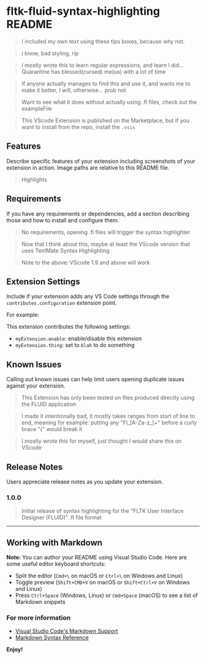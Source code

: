 # fltk-fluid-syntax-highlighting README


> I included my own text using these tips boxes, because why not.

> I know, bad styling, rip

> I mostly wrote this to learn regular expressions, and learn I did... Quarantine has blessed(cursed) me(us) with a lot of time

> If anyone actually manages to find this and use it, and wants me to make it better, I will, otherwise... prob not

> Want to see what it does without actually using .fl files, check out the exampleFile

> This VScode Extension is published on the Marketplace, but if you want to install from the repo, install the `.vsix`

## Features

Describe specific features of your extension including screenshots of your extension in action. Image paths are relative to this README file.

> Highlights 

## Requirements

If you have any requirements or dependencies, add a section describing those and how to install and configure them.

> No requirements, opening .fl files will trigger the syntax highlighter

> Now that I think about this, maybe at least the VScode version that uses TextMate Syntax Highlighting

> Note to the above: VScode 1.9 and above will work

## Extension Settings

Include if your extension adds any VS Code settings through the `contributes.configuration` extension point.

For example:

This extension contributes the following settings:

* `myExtension.enable`: enable/disable this extension
* `myExtension.thing`: set to `blah` to do something

## Known Issues

Calling out known issues can help limit users opening duplicate issues against your extension.

> This Extension has only been tested on files produced directly using the FLUID application

> I made it intentionally bad, it mostly takes ranges from start of line to end, meaning for example: putting any "Fl_[A-Za-z_]+" before a curly brace "{" would break it

> I mostly wrote this for myself, just thought I would share this on VScode

## Release Notes

Users appreciate release notes as you update your extension.

### 1.0.0

>Initial release of syntax highlighting for the \"FLTK User Interface Designer (FLUID)\" .fl file format

-----------------------------------------------------------------------------------------------------------

## Working with Markdown

**Note:** You can author your README using Visual Studio Code.  Here are some useful editor keyboard shortcuts:

* Split the editor (`Cmd+\` on macOS or `Ctrl+\` on Windows and Linux)
* Toggle preview (`Shift+CMD+V` on macOS or `Shift+Ctrl+V` on Windows and Linux)
* Press `Ctrl+Space` (Windows, Linux) or `Cmd+Space` (macOS) to see a list of Markdown snippets

### For more information

* [Visual Studio Code's Markdown Support](http://code.visualstudio.com/docs/languages/markdown)
* [Markdown Syntax Reference](https://help.github.com/articles/markdown-basics/)

**Enjoy!**
